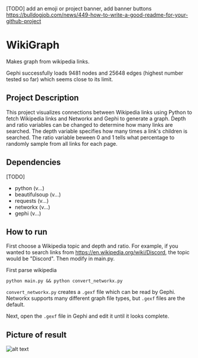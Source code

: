 
[TODO] add an emoji or project banner, add banner buttons https://bulldogjob.com/news/449-how-to-write-a-good-readme-for-your-github-project

# WikiGraph

Makes graph from wikipedia links.

Gephi successfully loads 9481 nodes and 25648 edges (highest number tested so far) which seems close to its limit. 



## Project Description
This project visualizes connections between Wikipedia links using Python to fetch Wikipedia links and Networkx and Gephi to generate a graph. Depth and ratio variables can be changed to determine how many links are searched. The depth variable specifies how many times a link's children is searched. The ratio variable beween 0 and 1 tells what percentage to randomly sample from all links for each page.

## Dependencies
[TODO]
- python (v...)
- beautifulsoup (v...)
- requests (v...)
- networkx (v...)
- gephi (v...)


## How to run 
First choose a Wikipedia topic and depth and ratio. For example, if you wanted to search links from https://en.wikipedia.org/wiki/Discord, the topic would be "Discord". Then modify in main.py.

First parse wikipedia 

```
python main.py && python convert_networkx.py
```

```convert_networkx.py``` creates a ```.gexf``` file which can be read by Gephi. Networkx supports many different graph file types, but ```.gexf``` files are the default.

Next, open the ```.gexf``` file in Gephi and edit it until it looks complete.

## Picture of result
![alt text](https://github.com/JustinPLee/WikiGraph/blob/main/Earth-D2-R0.015.PNG?raw=true)
